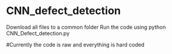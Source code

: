 # CNN_defect_detection

Download all files to a common folder
Run the code using python CNN_Defect_detection.py

#Currently the code is raw and everything is hard coded
